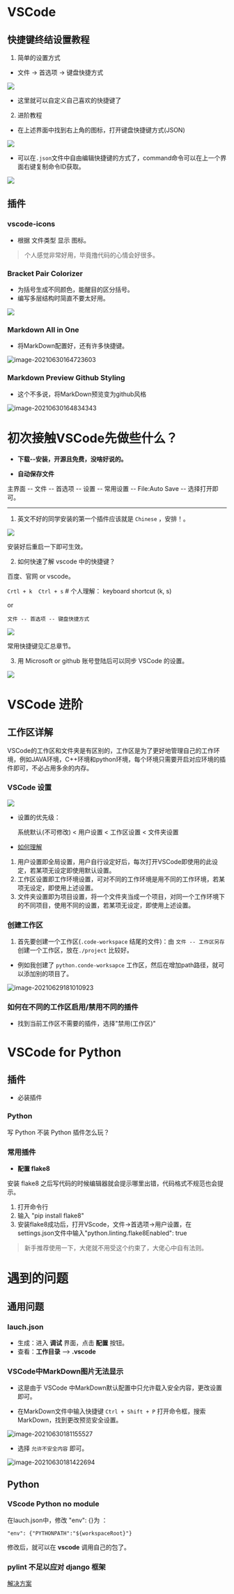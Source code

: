 # VSCode

## 快捷键终结设置教程

1. 简单的设置方式

- 文件 -> 首选项 -> 键盘快捷方式

![](https://i.loli.net/2021/06/29/SsGFRMhyTjnO94g.png)

- 这里就可以自定义自己喜欢的快捷键了

2. 进阶教程

- 在上述界面中找到右上角的图标，打开键盘快捷键方式(JSON)

![](https://i.loli.net/2021/06/29/TqVZtdXLW9AwKuH.png)

- 可以在`.json`文件中自由编辑快捷键的方式了，command命令可以在上一个界面右键复制命令ID获取。

![](https://i.loli.net/2021/06/29/Mnwi8yHh2rZqXSU.png)

## 插件

### vscode-icons

- 根据 文件类型 显示 图标。

> 个人感觉非常好用，毕竟撸代码的心情会好很多。

### Bracket Pair Colorizer

- 为括号生成不同颜色，能醒目的区分括号。
- 编写多层结构时简直不要太好用。

![](https://i.loli.net/2021/06/29/1HyTLbI3wcnlYxm.png)

### Markdown All in One

- 将MarkDown配置好，还有许多快捷键。

![image-20210630164723603](https://i.loli.net/2021/06/30/RmOBTfNYuWD4XF6.png)

### Markdown Preview Github Styling

- 这个不多说，将MarkDown预览变为github风格

![image-20210630164834343](https://i.loli.net/2021/06/30/heTYxkIv9qsZOdM.png)

# 初次接触VSCode先做些什么？

- __下载--安装，开源且免费，没啥好说的。__

- __自动保存文件__

主界面 -- 文件 -- 首选项 -- 设置 -- 常用设置 -- File:Auto Save -- 选择打开即可。

---

1. 英文不好的同学安装的第一个插件应该就是 `Chinese` ，安排！。

![](https://i.loli.net/2021/06/11/JDx67bpEdo2I4nm.png)

安装好后重启一下即可生效。

2. 如何快速了解 vscode 中的快捷键？

百度、官网 or vscode。

`Crtl + k  Ctrl + s`	# 个人理解： keyboard shortcut (k, s)

or

`文件 -- 首选项 -- 键盘快捷方式`

![](https://i.loli.net/2021/06/11/Q8KE63dwZpMaVHk.png)

常用快捷键见汇总章节。

3. 用 Microsoft or github 账号登陆后可以同步 VSCode 的设置。

![](https://i.loli.net/2021/06/11/XEPx4kwbS8lQdYI.png)

# VSCode 进阶

## 工作区详解

VSCode的工作区和文件夹是有区别的，工作区是为了更好地管理自己的工作环境，例如JAVA环境，C++环境和python环境，每个环境只需要开启对应环境的插件即可，不必占用多余的内存。

### VSCode 设置

![](https://i.loli.net/2021/06/29/u9tdw2ELmPX87zc.png)

- 设置的优先级：

  系统默认(不可修改)  <  用户设置  <  工作区设置  <  文件夹设置

- [如何理解](https://www.jianshu.com/p/25706af1f6a7)

1. 用户设置即全局设置，用户自行设定好后，每次打开VSCode即使用的此设定，若某项无设定即使用默认设置。
2. 工作区设置即工作环境设置，可对不同的工作环境是用不同的工作环境，若某项无设定，即使用上述设置。
3. 文件夹设置即为项目设置，将一个文件夹当成一个项目，对同一个工作环境下的不同项目，使用不同的设置，若某项无设定，即使用上述设置。

### 创建工作区

1. 首先要创建一个工作区(`.code-workspace` 结尾的文件)：由 `文件 -- 工作区另存`创建一个工作区，放在`./project` 比较好。

- 例如我创建了 `python.conde-worksapce` 工作区，然后在增加path路径，就可以添加别的项目了。

![image-20210629181010923](https://i.loli.net/2021/06/29/sd6UPOX3ZtuSq81.png)

### 如何在不同的工作区启用/禁用不同的插件

- 找到当前工作区不需要的插件，选择"禁用(工作区)"

# VSCode for Python

## 插件

- 必装插件

### Python

写 Python 不装 Python 插件怎么玩？

### 常用插件

- __配置 flake8__

安装 flake8 之后写代码的时候编辑器就会提示哪里出错，代码格式不规范也会提示。

1. 打开命令行
2. 输入 "pip install flake8"
3. 安装flake8成功后，打开VScode，文件->首选项->用户设置，在settings.json文件中输入"python.linting.flake8Enabled": true

> 新手推荐使用一下，大佬就不用受这个约束了，大佬心中自有法则。

# 遇到的问题

## 通用问题

### lauch.json

- 生成：进入 __调试__ 界面，点击 __配置__ 按钮。
- 查看：__工作目录__ --> __.vscode__

### VSCode中MarkDown图片无法显示

- 这是由于 VSCode 中MarkDown默认配置中只允许载入安全内容，更改设置即可。

- 在MarkDown文件中输入快捷键 `Ctrl + Shift + P` 打开命令框，搜索MarkDown，找到更改预览安全设置。

![image-20210630181155527](https://i.loli.net/2021/06/30/PSF6ayrQEit8ezl.png)

- 选择 `允许不安全内容` 即可。

![image-20210630181422694](https://i.loli.net/2021/06/30/JvrBVZLf9T1tuik.png)

## Python

### VScode Python no module

在lauch.json中，修改 "env": {}为 ：

`"env": {"PYTHONPATH":"${workspaceRoot}"}`

修改后，就可以在 __vscode__ 调用自己的包了。

### pylint 不足以应对 django 框架

[解决方案](https://www.bbsmax.com/A/A2dmq7Aqde/)